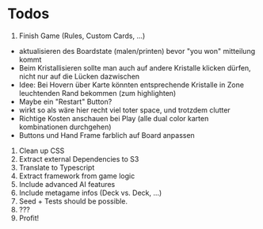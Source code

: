 # Todos

1. Finish Game (Rules, Custom Cards, ...)
- aktualisieren des Boardstate (malen/printen) bevor "you won" mitteilung kommt
- Beim Kristallisieren sollte man auch auf andere Kristalle klicken dürfen, nicht nur auf die Lücken dazwischen
- Idee: Bei Hovern über Karte könnten entsprechende Kristalle in Zone leuchtenden Rand bekommen (zum highlighten)
- Maybe ein "Restart" Button?
- wirkt so als wäre hier recht viel toter space, und trotzdem clutter
- Richtige Kosten anschauen bei Play (alle dual color karten kombinationen durchgehen)
- Buttons und Hand Frame farblich auf Board anpassen
1. Clean up CSS
2. Extract external Dependencies to S3
3. Translate to Typescript
4. Extract framework from game logic
5. Include advanced AI features
6. Include metagame infos (Deck vs. Deck, ...)
7. Seed + Tests should be possible.
8.  ???
9.  Profit!